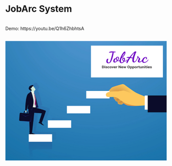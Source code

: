# JobArc System

<br>
Demo: https://youtu.be/Q1h6ZhbhtsA
<br>
<br>

![JobArcSystem](jobarc_banner.jpg)
